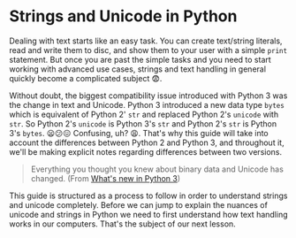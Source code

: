# Strings and Unicode in Python

Dealing with text starts like an easy task. You can create text/string literals, read and write them to disc, and show them to your user with a simple `print` statement. But once you are past the simple tasks and you need to start working with advanced use cases, strings and text handling in general quickly become a complicated subject 😨.

Without doubt, the biggest compatibility issue introduced with Python 3 was the change in text and Unicode. Python 3 introduced a new data type `bytes` which is equivalent of Python 2' `str` and replaced Python 2's `unicode` with `str`. So Python 2's `unicode` is Python 3's `str` and Python 2's `str` is Python 3's `bytes`. 😦😕😖 Confusing, uh? 😩. That's why this guide will take into account the differences between Python 2 and Python 3, and throughout it, we'll be making explicit notes regarding differences between two versions.

> Everything you thought you knew about binary data and Unicode has changed. (From [What's new in Python 3](https://docs.python.org/3.0/whatsnew/3.0.html))

This guide is structured as a process to follow in order to understand strings and unicode completely. Before we can jump to explain the nuances of unicode and strings in Python we need to first understand how text handling works in our computers. That's the subject of our next lesson.
